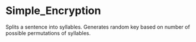 # Simple_Encryption
Splits a sentence into syllables. Generates random key based on number of possible permutations of syllables. 
